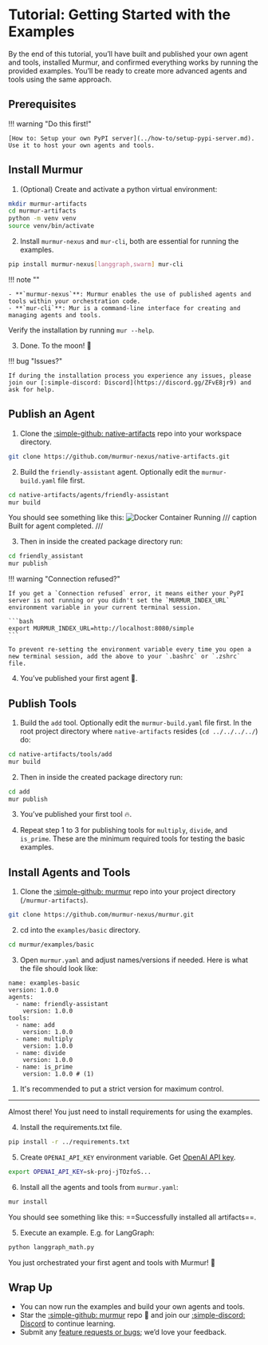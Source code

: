 # Tutorial: Getting Started with the Examples
By the end of this tutorial, you’ll have built and published your own agent and tools, installed Murmur, and confirmed everything works by running the provided examples. You’ll be ready to create more advanced agents and tools using the same approach.

## Prerequisites
!!! warning "Do this first!"

    [How to: Setup your own PyPI server](../how-to/setup-pypi-server.md). Use it to host your own agents and tools.

## Install Murmur

1.	(Optional) Create and activate a python virtual environment:

```bash
mkdir murmur-artifacts
cd murmur-artifacts
python -m venv venv
source venv/bin/activate
```

2. Install `murmur-nexus` and `mur-cli`, both are essential for running the examples. 

```bash
pip install murmur-nexus[langgraph,swarm] mur-cli
```

!!! note ""

    - **`murmur-nexus`**: Murmur enables the use of published agents and tools within your orchestration code.
    - **`mur-cli`**: Mur is a command-line interface for creating and managing agents and tools.

Verify the installation by running `mur --help`.

3. Done. To the moon! 🚀

!!! bug "Issues?"

    If during the installation process you experience any issues, please join our [:simple-discord: Discord](https://discord.gg/ZFvE8jr9) and ask for help.

## Publish an Agent
1. Clone the [:simple-github: native-artifacts](https://github.com/murmur-nexus/native-artifacts) repo into your workspace directory.

```bash
git clone https://github.com/murmur-nexus/native-artifacts.git
```

2. Build the `friendly-assistant` agent. Optionally edit the `murmur-build.yaml` file first.

```bash
cd native-artifacts/agents/friendly-assistant
mur build
```

You should see something like this:
![Docker Container Running](../assets/terminal-mur-build-friendly-assistant.png)
/// caption
Built for agent completed.
///

3.	Then in inside the created package directory run:

```bash
cd friendly_assistant
mur publish
```

!!! warning "Connection refused?"

    If you get a `Connection refused` error, it means either your PyPI server is not running or you didn't set the `MURMUR_INDEX_URL` environment variable in your current terminal session.

    ```bash
    export MURMUR_INDEX_URL=http://localhost:8080/simple
    ```
    
    To prevent re-setting the environment variable every time you open a new terminal session, add the above to your `.bashrc` or `.zshrc` file.

4.	You’ve published your first agent 🎉.

## Publish Tools
1. Build the `add` tool. Optionally edit the `murmur-build.yaml` file first. In the root project directory where `native-artifacts` resides (`cd ../../../../`) do:

```bash
cd native-artifacts/tools/add
mur build
```

2.	Then in inside the created package directory run:

```bash
cd add
mur publish
```

3.	You’ve published your first tool 🔥.

4.	Repeat step 1 to 3 for publishing tools for `multiply`, `divide`, and `is_prime`. These are the minimum  required tools for testing the basic examples. 


## Install Agents and Tools
1. Clone the [:simple-github: murmur](https://github.com/murmur-nexus/murmur) repo into your project directory (`/murmur-artifacts`).

```bash
git clone https://github.com/murmur-nexus/murmur.git
```

2.	cd into the `examples/basic` directory.

```bash
cd murmur/examples/basic
```

3.	Open `murmur.yaml` and adjust names/versions if needed. Here is what the file should look like:

``` { .yaml .annotate title=examples/murmur.yaml }
name: examples-basic
version: 1.0.0
agents:
  - name: friendly-assistant
    version: 1.0.0
tools:
  - name: add
    version: 1.0.0
  - name: multiply
    version: 1.0.0
  - name: divide
    version: 1.0.0
  - name: is_prime
    version: 1.0.0 # (1)
```

1.  It's recommended to put a strict version for maximum control. 

---

Almost there! You just need to install requirements for using the examples.

4. Install the requirements.txt file. 

```bash
pip install -r ../requirements.txt
```

5. Create `OPENAI_API_KEY` environment variable. Get [OpenAI API key](https://platform.openai.com/api-keys).

```bash
export OPENAI_API_KEY=sk-proj-jTOzfoS...
```

6.	Install all the agents and tools from `murmur.yaml`:

```bash
mur install
```
You should see something like this: ==Successfully installed all artifacts==.

5.	Execute an example. E.g. for LangGraph:

```bash
python langgraph_math.py
```

You just orchestrated your first agent and tools with Murmur! 🎉

## Wrap Up
- You can now run the examples and build your own agents and tools.
- Star the [:simple-github: murmur](https://github.com/murmur-nexus/murmur) repo 🌟 and join our [:simple-discord: Discord](https://discord.gg/U9x96DCJ) to continue learning.
- Submit any [feature requests or bugs](https://github.com/murmur-nexus/murmur/issues); we’d love your feedback.
